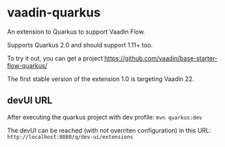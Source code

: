 # vaadin-quarkus
An extension to Quarkus to support Vaadin Flow.

Supports Quarkus 2.0 and should support 1.11+ too.

To try it out, you can get a project https://github.com/vaadin/base-starter-flow-quarkus/

The first stable version of the extension 1.0 is targeting Vaadin 22.


## devUI URL
After executing the quarkus project with dev profile:  `mvn quarkus:dev`

The devUI can be reached (with not overriten configuration) in this URL: `http://localhost:8080/q/dev-ui/extensions`
